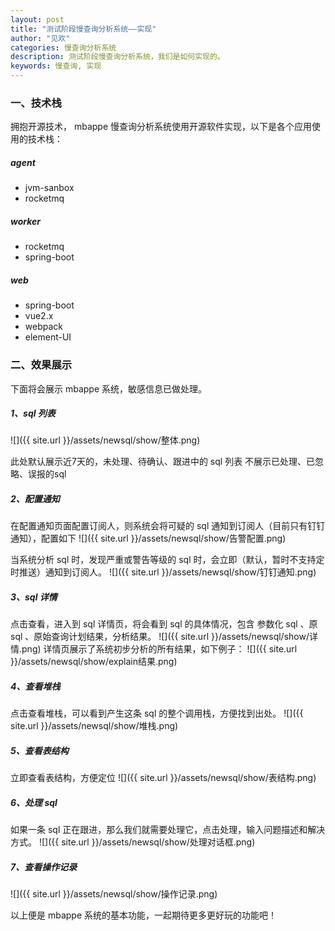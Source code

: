 ```yaml
---
layout: post
title: "测试阶段慢查询分析系统——实现"
author: "见欢"
categories: 慢查询分析系统
description: 测试阶段慢查询分析系统，我们是如何实现的。
keywords: 慢查询, 实现
---
```


### 一、技术栈
拥抱开源技术， mbappe 慢查询分析系统使用开源软件实现，以下是各个应用使用的技术栈：
##### agent
* jvm-sanbox
* rocketmq

##### worker
* rocketmq
* spring-boot

##### web
* spring-boot
* vue2.x
* webpack
* element-UI

### 二、效果展示
下面将会展示 mbappe 系统，敏感信息已做处理。

##### 1、sql 列表
![]({{ site.url }}/assets/newsql/show/整体.png) 

此处默认展示近7天的，未处理、待确认、跟进中的 sql 列表
不展示已处理、已忽略、误报的sql

##### 2、配置通知
在配置通知页面配置订阅人，则系统会将可疑的 sql 通知到订阅人（目前只有钉钉通知），配置如下
![]({{ site.url }}/assets/newsql/show/告警配置.png) 

当系统分析 sql 时，发现严重或警告等级的 sql 时，会立即（默认，暂时不支持定时推送）通知到订阅人。
![]({{ site.url }}/assets/newsql/show/钉钉通知.png) 

##### 3、sql 详情
点击查看，进入到 sql 详情页，将会看到 sql 的具体情况，包含 参数化 sql 、原 sql 、原始查询计划结果，分析结果。
![]({{ site.url }}/assets/newsql/show/详情.png) 
详情页展示了系统初步分析的所有结果，如下例子：
![]({{ site.url }}/assets/newsql/show/explain结果.png) 


##### 4、查看堆栈
点击查看堆栈，可以看到产生这条 sql 的整个调用栈，方便找到出处。
![]({{ site.url }}/assets/newsql/show/堆栈.png) 

##### 5、查看表结构
立即查看表结构，方便定位
![]({{ site.url }}/assets/newsql/show/表结构.png) 

##### 6、处理 sql
如果一条 sql  正在跟进，那么我们就需要处理它，点击处理，输入问题描述和解决方式。
![]({{ site.url }}/assets/newsql/show/处理对话框.png) 

##### 7、查看操作记录
![]({{ site.url }}/assets/newsql/show/操作记录.png) 

以上便是 mbappe 系统的基本功能，一起期待更多更好玩的功能吧！